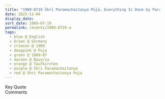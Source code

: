 ```yaml
---
title: "1989-0719 Śhrī Paramachaitanya Pūjā, Everything Is Done by Paramachaitanya, Taufkirchen, Bavaria, Germany"
date: 2023-11-04
display_date: 
sort_date: 1989-07-19
permalink: /events/1989-0719-a
tags:
  - blue @ English
  - brown @ Germany
  - crimson @ 1989
  - deeppink @ Puja
  - green @ 1989-07
  - maroon @ Bavaria
  - orange @ Taufkirchen
  - purple @ Shri Paramachaitanya
  - red @ Shri Paramachaitanya Puja
---
```


<wave-list>
  <list-title color="green" width="75">Key Quote</list-title>
  <list-item color="BlanchedAlmond"  width="200"></list-item>
  <list-item color="Lavender"></list-item>
  <list-item color="BlanchedAlmond"></list-item>
</wave-list>

<br>

<wave-list>
  <list-title color="green" width="75">Comments</list-title>
  <list-item color="BlanchedAlmond"  width="200"></list-item>
  <list-item color="Lavender"></list-item>
  <list-item color="BlanchedAlmond"></list-item>
</wave-list>
